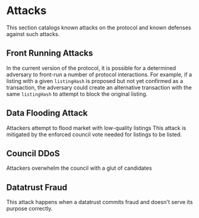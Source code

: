 # Attacks
This section catalogs known attacks on the protocol and
known defenses against such attacks.

## Front Running Attacks

In the current version of the protocol, it is possible
for a determined adversary to front-run a number of
protocol interactions. For example, if a listing with a
given `listingHash` is proposed but not yet confirmed
as a transaction, the adversary could create an
alternative transaction with the same `listingHash` to
attempt to block the original listing.

## Data Flooding Attack

Attackers attempt to flood market with low-quality
listings This attack is mitigated by the enforced
council vote needed for listings to be listed.


## Council DDoS 

Attackers overwhelm the council with a glut of candidates

## Datatrust Fraud 

This attack happens when a datatrust commits fraud and doesn't serve
its purpose correctly.
